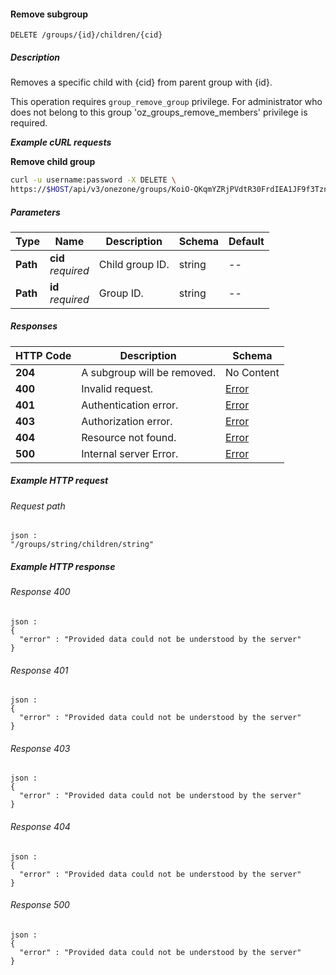 
<a name="remove_child_group"></a>
#### Remove subgroup
```
DELETE /groups/{id}/children/{cid}
```


##### Description
Removes a specific child with {cid} from parent group with {id}.

This operation requires `group_remove_group` privilege.
For administrator who does not belong to this group
'oz_groups_remove_members' privilege is required.

***Example cURL requests***

**Remove child group**
```bash
curl -u username:password -X DELETE \
https://$HOST/api/v3/onezone/groups/KoiO-QKqmYZRjPVdtR30FrdIEA1JF9f3TznAr9BDjA4/children/Qi4QT2oalnfQu0SzTK1HgXxKuUrlRppb68rr_UhwC50
```


##### Parameters

|Type|Name|Description|Schema|Default|
|---|---|---|---|---|
|**Path**|**cid**  <br>*required*|Child group ID.|string|--|
|**Path**|**id**  <br>*required*|Group ID.|string|--|


##### Responses

|HTTP Code|Description|Schema|
|---|---|---|
|**204**|A subgroup will be removed.|No Content|
|**400**|Invalid request.|[Error](../definitions/Error.md#error)|
|**401**|Authentication error.|[Error](../definitions/Error.md#error)|
|**403**|Authorization error.|[Error](../definitions/Error.md#error)|
|**404**|Resource not found.|[Error](../definitions/Error.md#error)|
|**500**|Internal server Error.|[Error](../definitions/Error.md#error)|


##### Example HTTP request

###### Request path
```
json :
"/groups/string/children/string"
```


##### Example HTTP response

###### Response 400
```
json :
{
  "error" : "Provided data could not be understood by the server"
}
```


###### Response 401
```
json :
{
  "error" : "Provided data could not be understood by the server"
}
```


###### Response 403
```
json :
{
  "error" : "Provided data could not be understood by the server"
}
```


###### Response 404
```
json :
{
  "error" : "Provided data could not be understood by the server"
}
```


###### Response 500
```
json :
{
  "error" : "Provided data could not be understood by the server"
}
```



